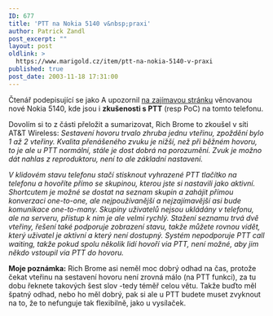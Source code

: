 ```yaml
---
ID: 677
title: 'PTT na Nokia 5140 v&nbsp;praxi'
author: Patrick Zandl
post_excerpt: ""
layout: post
oldlink: >
  https://www.marigold.cz/item/ptt-na-nokia-5140-v-praxi
published: true
post_date: 2003-11-18 17:31:00
---
```

<p>
Čtenář podepisující se jako A upozornil <A href="http://www.phonescoop.com/articles/nokia_nyc_2003/index.php?pa=1" target=_blank>na zajímavou stránku</A> věnovanou nové Nokia 5140, kde jsou i <STRONG>zkušenosti s PTT</STRONG> (resp PoC) na tomto telefonu. </p>

<p>
Dovolím si to z části přeložit a sumarizovat, Rich Brome to zkoušel v síti AT&amp;T Wireless: <EM>Sestavení hovoru trvalo zhruba jednu vteřinu, zpoždění bylo 1 až 2 vteřiny. Kvalita přenášeného zvuku je nižší, než při běžném hovoru, to je ale u PTT normální, stále je dost dobrá na porozumění. Zvuk je možno dát nahlas z reproduktoru, není to ale základní nastavení. </EM></p>

<p>
<EM>V klidovém stavu telefonu stačí stisknout vyhrazené PTT tlačítko na telefonu a hovoříte přímo se skupinou, kterou jste si nastavili jako aktivní. Shortcutem je možné se dostat na seznam skupin a zahájit přímou konverzaci one-to-one, ale nejpoužívanější a nejzajímavější asi bude komunikace one-to-many. Skupiny uživatelů nejsou ukládány v telefonu, ale na serveru, přístup k nim je ale velmi rychlý. Stažení seznamu trvá dvě vteřiny, řešení také podporuje zobrazení stavu, takže můžete rovnou vidět, který uživatel je aktivní a který není dostupný. Systém nepodporuje PTT call waiting, takže pokud spolu několik lidí hovoří via PTT, není možné, aby jim někdo vstoupil via PTT do hovoru.</EM></p>

<p>
<STRONG>Moje poznámka:</STRONG> Rich Brome asi neměl moc dobrý odhad na čas, protože čekat vteřinu na sestavení hovoru není zrovná málo (na PTT funkci), za tu dobu řeknete takových&#160;šest slov -tedy téměř celou větu. Takže buďto měl špatný odhad, nebo ho měl dobrý, pak si ale u PTT budete muset zvyknout na to, že to nefunguje&#160;tak flexibilně, jako u vysílaček. </p>
